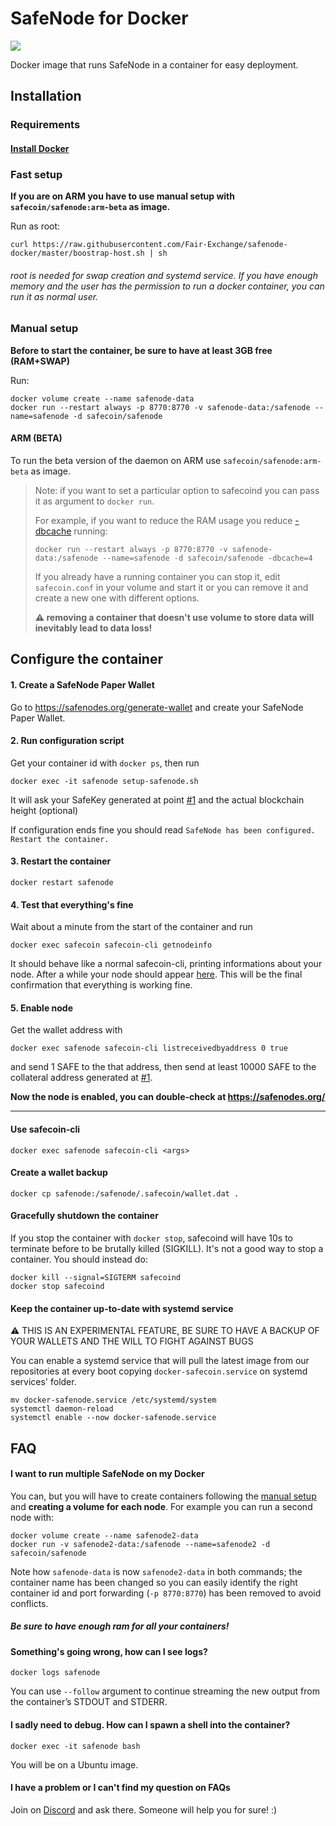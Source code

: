 # SafeNode for Docker
[![](https://images.microbadger.com/badges/version/safecoin/safenode.svg)](https://hub.docker.com/r/safecoin/safenode)

Docker image that runs SafeNode in a container for easy deployment.

## Installation
### Requirements
#### [Install Docker](https://docs.docker.com/get-docker/)

### Fast setup
**If you are on ARM you have to use manual setup with `safecoin/safenode:arm-beta` as image.**

Run as root:
```
curl https://raw.githubusercontent.com/Fair-Exchange/safenode-docker/master/boostrap-host.sh | sh
```
###### root is needed for swap creation and systemd service. If you have enough memory and the user has the permission to run a docker container, you can run it as normal user.

### Manual setup
**Before to start the container, be sure to have at least 3GB free (RAM+SWAP)**

Run:
```
docker volume create --name safenode-data
docker run --restart always -p 8770:8770 -v safenode-data:/safenode --name=safenode -d safecoin/safenode
```
#### ARM (BETA)
To run the beta version of the daemon on ARM use `safecoin/safenode:arm-beta` as image.

> Note: if you want to set a particular option to safecoind you can pass it as argument to `docker run`.
>
> For example, if you want to reduce the RAM usage you reduce [-dbcache](https://github.com/Fair-Exchange/safecoin/blob/master/doc/reducing-memory-usage.md) running:
>
> ```
> docker run --restart always -p 8770:8770 -v safenode-data:/safenode --name=safenode -d safecoin/safenode -dbcache=4
> ```
>
> If you already have a running container you can stop it, edit `safecoin.conf` in your volume and start it or you can remove it and create a new one with different options.
>
> **:warning: removing a container that doesn't use volume to store data will inevitably lead to data loss!**


## Configure the container

#### 1. Create a SafeNode Paper Wallet
Go to https://safenodes.org/generate-wallet and create your SafeNode Paper Wallet.

#### 2. Run configuration script
Get your container id with `docker ps`, then run
```
docker exec -it safenode setup-safenode.sh
```

It will ask your SafeKey generated at point [#1](#1-Create-a-SafeNode-Paper-Wallet) and the actual blockchain height (optional)

If configuration ends fine you should read `SafeNode has been configured. Restart the container.`

#### 3. Restart the container
```
docker restart safenode
```

#### 4. Test that everything's fine
Wait about a minute from the start of the container and run
```
docker exec safecoin safecoin-cli getnodeinfo
```
It should behave like a normal safecoin-cli, printing informations about your node. After a while your node should appear [here](https://safenodes.org/). This will be the final confirmation that everything is working fine.

#### 5. Enable node
Get the wallet address with
```
docker exec safenode safecoin-cli listreceivedbyaddress 0 true
```
and send 1 SAFE to the that address, then send at least 10000 SAFE to the collateral address generated at [#1](#1-Create-a-SafeNode-Paper-Wallet).

**Now the node is enabled, you can double-check at https://safenodes.org/**

---
#### Use safecoin-cli
```
docker exec safenode safecoin-cli <args>
```

#### Create a wallet backup
```
docker cp safenode:/safenode/.safecoin/wallet.dat .
```

#### Gracefully shutdown the container
If you stop the container with `docker stop`, safecoind will have 10s to terminate before to be brutally killed (SIGKILL). It's not a good way to stop a container. You should instead do:
```
docker kill --signal=SIGTERM safecoind
docker stop safecoind
```

#### Keep the container up-to-date with systemd service
:warning: THIS IS AN EXPERIMENTAL FEATURE, BE SURE TO HAVE A BACKUP OF YOUR WALLETS AND THE WILL TO FIGHT AGAINST BUGS

You can enable a systemd service that will pull the latest image from our repositories at every boot copying `docker-safecoin.service` on systemd services' folder.
```
mv docker-safenode.service /etc/systemd/system
systemctl daemon-reload
systemctl enable --now docker-safenode.service
```

## FAQ
#### I want to run multiple SafeNode on my Docker
You can, but you will have to create containers following the [manual setup](#Manual-setup) and **creating a volume for each node**. For example you can run a second node with:
```
docker volume create --name safenode2-data
docker run -v safenode2-data:/safenode --name=safenode2 -d safecoin/safenode
```
Note how `safenode-data` is now `safenode2-data` in both commands; the container name has been changed so you can easily identify the right container id and port forwarding (`-p 8770:8770`) has been removed to avoid conflicts.

##### Be sure to have enough ram for all your containers!
#### Something's going wrong, how can I see logs?
```
docker logs safenode
```
You can use `--follow` argument to continue streaming the new output from the container’s STDOUT and STDERR.

#### I sadly need to debug. How can I spawn a shell into the container?
```
docker exec -it safenode bash
```
You will be on a Ubuntu image.

#### I have a problem or I can't find my question on FAQs
Join on [Discord](https://discord.gg/c6hWAkQ) and ask there. Someone will help you for sure! :)
